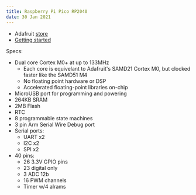 ```yaml
---
title: Raspberry Pi Pico RP2040
date: 30 Jan 2021
---
```


- Adafruit [store](https://www.adafruit.com/product/4864)
- [Getting started](https://www.raspberrypi.org/documentation/pico/getting-started/)

Specs:

- Dual core Cortex M0+ at up to 133MHz
    - Each core is equivelant to Adafruit's SAMD21 Cortex M0, but clocked faster like the SAMD51 M4
    - No floating point hardware or DSP
    - Accelerated floating-point libraries on-chip 
- MicroUSB port for programming and powering
- 264KB SRAM
- 2MB Flash
- RTC
- 8 programmable state machines
- 3 pin Arm Serial Wire Debug port
- Serial ports:
    - UART x2
    - I2C x2
    - SPI x2
- 40 pins:
    - 26 3.3V GPIO pins 
    - 23 digital only
    - 3 ADC 12b
    - 16 PWM channels
    - Timer w/4 alrams

